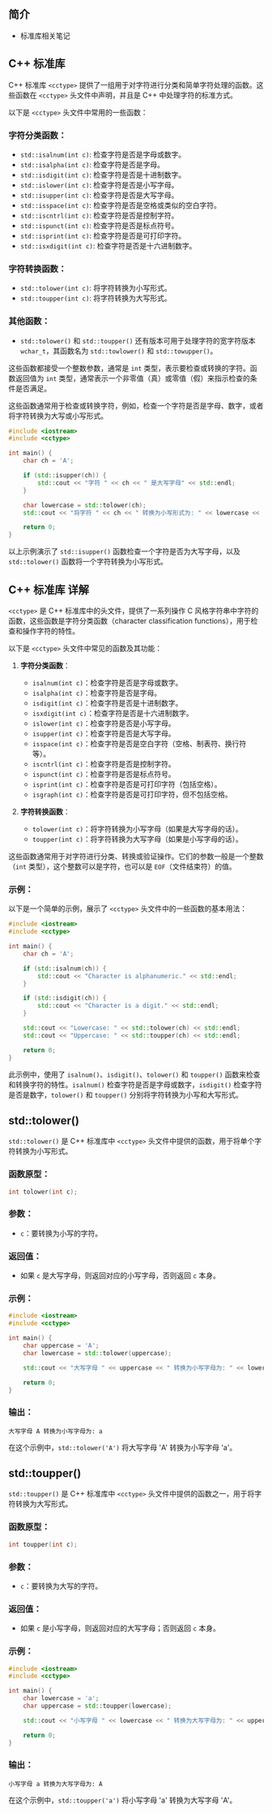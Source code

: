 ## 简介

+ <cctype> 标准库相关笔记

## C++ <cctype>标准库

C++ 标准库 `<cctype>` 提供了一组用于对字符进行分类和简单字符处理的函数。这些函数在 `<cctype>` 头文件中声明，并且是 C++ 中处理字符的标准方式。

以下是 `<cctype>` 头文件中常用的一些函数：

### 字符分类函数：
- `std::isalnum(int c)`: 检查字符是否是字母或数字。
- `std::isalpha(int c)`: 检查字符是否是字母。
- `std::isdigit(int c)`: 检查字符是否是十进制数字。
- `std::islower(int c)`: 检查字符是否是小写字母。
- `std::isupper(int c)`: 检查字符是否是大写字母。
- `std::isspace(int c)`: 检查字符是否是空格或类似的空白字符。
- `std::iscntrl(int c)`: 检查字符是否是控制字符。
- `std::ispunct(int c)`: 检查字符是否是标点符号。
- `std::isprint(int c)`: 检查字符是否是可打印字符。
- `std::isxdigit(int c)`: 检查字符是否是十六进制数字。

### 字符转换函数：
- `std::tolower(int c)`: 将字符转换为小写形式。
- `std::toupper(int c)`: 将字符转换为大写形式。

### 其他函数：
- `std::tolower()` 和 `std::toupper()` 还有版本可用于处理字符的宽字符版本 `wchar_t`，其函数名为 `std::towlower()` 和 `std::towupper()`。

这些函数都接受一个整数参数，通常是 `int` 类型，表示要检查或转换的字符。函数返回值为 `int` 类型，通常表示一个非零值（真）或零值（假）来指示检查的条件是否满足。

这些函数通常用于检查或转换字符，例如，检查一个字符是否是字母、数字，或者将字符转换为大写或小写形式。

```cpp
#include <iostream>
#include <cctype>

int main() {
    char ch = 'A';

    if (std::isupper(ch)) {
        std::cout << "字符 " << ch << " 是大写字母" << std::endl;
    }

    char lowercase = std::tolower(ch);
    std::cout << "将字符 " << ch << " 转换为小写形式为: " << lowercase << std::endl;

    return 0;
}
```

以上示例演示了 `std::isupper()` 函数检查一个字符是否为大写字母，以及 `std::tolower()` 函数将一个字符转换为小写形式。

## C++ <cctype>标准库 详解

`<cctype>` 是 C++ 标准库中的头文件，提供了一系列操作 C 风格字符串中字符的函数，这些函数是字符分类函数（character classification functions），用于检查和操作字符的特性。

以下是 `<cctype>` 头文件中常见的函数及其功能：

1. **字符分类函数**：
   - `isalnum(int c)`：检查字符是否是字母或数字。
   - `isalpha(int c)`：检查字符是否是字母。
   - `isdigit(int c)`：检查字符是否是十进制数字。
   - `isxdigit(int c)`：检查字符是否是十六进制数字。
   - `islower(int c)`：检查字符是否是小写字母。
   - `isupper(int c)`：检查字符是否是大写字母。
   - `isspace(int c)`：检查字符是否是空白字符（空格、制表符、换行符等）。
   - `iscntrl(int c)`：检查字符是否是控制字符。
   - `ispunct(int c)`：检查字符是否是标点符号。
   - `isprint(int c)`：检查字符是否是可打印字符（包括空格）。
   - `isgraph(int c)`：检查字符是否是可打印字符，但不包括空格。

2. **字符转换函数**：
   - `tolower(int c)`：将字符转换为小写字母（如果是大写字母的话）。
   - `toupper(int c)`：将字符转换为大写字母（如果是小写字母的话）。

这些函数通常用于对字符进行分类、转换或验证操作。它们的参数一般是一个整数（`int` 类型），这个整数可以是字符，也可以是 `EOF`（文件结束符）的值。

### 示例：

以下是一个简单的示例，展示了 `<cctype>` 头文件中的一些函数的基本用法：

```cpp
#include <iostream>
#include <cctype>

int main() {
    char ch = 'A';

    if (std::isalnum(ch)) {
        std::cout << "Character is alphanumeric." << std::endl;
    }

    if (std::isdigit(ch)) {
        std::cout << "Character is a digit." << std::endl;
    }

    std::cout << "Lowercase: " << std::tolower(ch) << std::endl;
    std::cout << "Uppercase: " << std::toupper(ch) << std::endl;

    return 0;
}
```

此示例中，使用了 `isalnum()`、`isdigit()`、`tolower()` 和 `toupper()` 函数来检查和转换字符的特性。`isalnum()` 检查字符是否是字母或数字，`isdigit()` 检查字符是否是数字，`tolower()` 和 `toupper()` 分别将字符转换为小写和大写形式。

## std::tolower()

`std::tolower()` 是 C++ 标准库中 `<cctype>` 头文件中提供的函数，用于将单个字符转换为小写形式。

### 函数原型：
```cpp
int tolower(int c);
```

### 参数：
- `c`：要转换为小写的字符。

### 返回值：
- 如果 `c` 是大写字母，则返回对应的小写字母，否则返回 `c` 本身。

### 示例：
```cpp
#include <iostream>
#include <cctype>

int main() {
    char uppercase = 'A';
    char lowercase = std::tolower(uppercase);

    std::cout << "大写字母 " << uppercase << " 转换为小写字母为: " << lowercase << std::endl;

    return 0;
}
```

### 输出：
```
大写字母 A 转换为小写字母为: a
```

在这个示例中，`std::tolower('A')` 将大写字母 'A' 转换为小写字母 'a'。

## std::toupper()

`std::toupper()` 是 C++ 标准库中 `<cctype>` 头文件中提供的函数之一，用于将字符转换为大写形式。

### 函数原型：
```cpp
int toupper(int c);
```

### 参数：
- `c`：要转换为大写的字符。

### 返回值：
- 如果 `c` 是小写字母，则返回对应的大写字母；否则返回 `c` 本身。

### 示例：
```cpp
#include <iostream>
#include <cctype>

int main() {
    char lowercase = 'a';
    char uppercase = std::toupper(lowercase);

    std::cout << "小写字母 " << lowercase << " 转换为大写字母为: " << uppercase << std::endl;

    return 0;
}
```

### 输出：
```
小写字母 a 转换为大写字母为: A
```

在这个示例中，`std::toupper('a')` 将小写字母 'a' 转换为大写字母 'A'。
